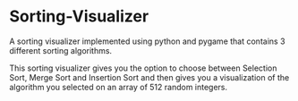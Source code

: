 # Sorting-Visualizer
A sorting visualizer implemented using python and pygame that contains 3 different sorting algorithms.

This sorting visualizer gives you the option to choose between Selection Sort, Merge Sort and Insertion Sort and then gives you a visualization of the algorithm you selected on an 
array of 512 random integers.
